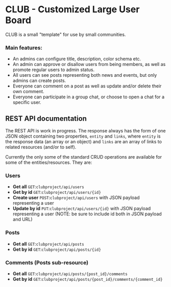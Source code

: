 # CLUB - Customized Large User Board

CLUB is a small "template" for use by small communities.

### Main features:
* An admins can configure title, description, color schema etc. 
* An admin can approve or disallow users from being members, as well as promote regular users to admin status.
* All users can see posts representing both news and events, but only admins can create posts. 
* Everyone can comment on a post as well as update and/or delete their own comment.
* Everyone can participate in a group chat, or choose to open a chat for a specific user.



## REST API documentation

The REST API is work in progress. The response always has the form of one JSON object containing two properties, `entity` and `links`, where `entity` is the response data (an array or an object) and `links` are an array of links to related resources (and/or to self).

Currently the only some of the standard CRUD operations are available for some of the entities/resources. They are:

### Users
* **Get all** `GET`:`clubproject/api/users`
* **Get by id** `GET`:`clubproject/api/users/{id}`
* **Create user** `POST`:`clubproject/api/users` with JSON payload representing a user
* **Update by id** `PUT`:`clubproject/api/users/{id}`  with JSON payload representing a user (NOTE: be sure to include id both in JSON payload and URL)


### Posts
* **Get all** `GET`:`clubproject/api/posts`
* **Get by id** `GET`:`clubproject/api/posts/{id}`

### Comments (Posts sub-resource)
* **Get all** `GET`:`clubproject/api/posts/{post_id}/comments`
* **Get by id** `GET`:`clubproject/api/posts/{post_id}/comments/{comment_id}`

